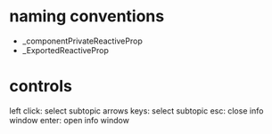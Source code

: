 # naming conventions
- _componentPrivateReactiveProp
- _ExportedReactiveProp

# controls
left click:     select subtopic
arrows keys:    select subtopic
esc:            close info window
enter:          open info window